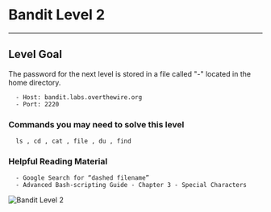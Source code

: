 # Bandit Level 2

---

## Level Goal

The password for the next level is stored in a file called "-" located in the home directory.

``` {.sh}
  - Host: bandit.labs.overthewire.org
  - Port: 2220
```

### Commands you may need to solve this level

``` {.sh}
  ls , cd , cat , file , du , find
```

### Helpful Reading Material

``` {.sh}
  - Google Search for “dashed filename”
  - Advanced Bash-scripting Guide - Chapter 3 - Special Characters
```

![Bandit Level 2](https://cdn.bulutbilisimciler.com/public/images/bandit/Bandit2.png)
